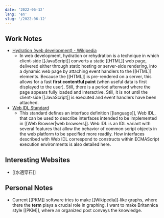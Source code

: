 ```yaml
---
date: '2022-06-12'
lang: 'en'
slug: '/2022-06-12'
---
```


## Work Notes

- [Hydration (web development) - Wikipedia](<https://en.wikipedia.org/wiki/Hydration_(web_development)>)
  - In web development, hydration or rehydration is a technique in which client-side [[JavaScript]] converts a static [[HTML]] web page, delivered either through static hosting or server-side rendering, into a dynamic web page by attaching event handlers to the [[HTML]] elements. Because the [[HTML]] is pre-rendered on a server, this allows for a fast **first contentful paint** (when useful data is first displayed to the user). Still, there is a period afterward where the page appears fully loaded and interactive. Still, it is not until the client-side [[JavaScript]] is executed and event handlers have been attached.
- [Web IDL Standard](https://webidl.spec.whatwg.org/)
  - This standard defines an interface definition [[language]], Web IDL, that can be used to describe interfaces intended to be implemented in [[Web Browser|web browsers]]. Web IDL is an IDL variant with several features that allow the behavior of common script objects in the web platform to be specified more readily. How interfaces described with Web IDL correspond to constructs within ECMAScript execution environments is also detailed here.

## Interesting Websites

- [[水適穿石]]

## Personal Notes

- Current [[PKM]] software tries to make [[Wikipedia]]-like graphs, where there the **term** plays a crucial role in graphing. I want to make Britannica style [[PKM]], where an organized post conveys the knowledge.
